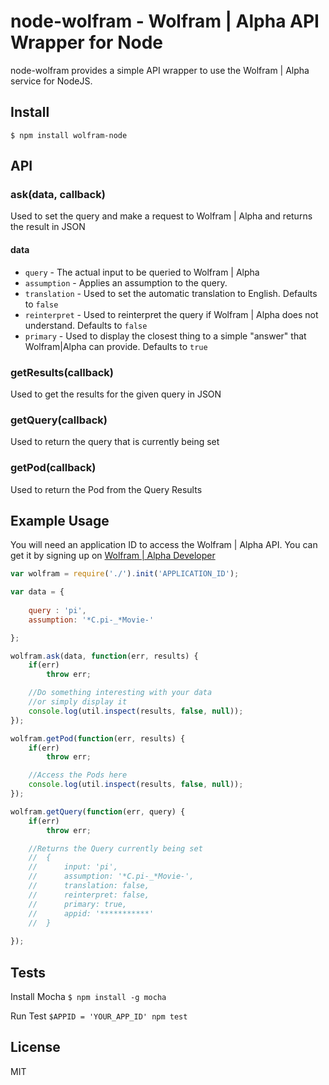 node-wolfram - Wolfram | Alpha API Wrapper for Node
=================================================

node-wolfram provides a simple API wrapper to use the Wolfram | Alpha service for NodeJS.

Install
-------
`$ npm install wolfram-node`

API
---

### ask(data, callback) 

Used to set the query and make a request to Wolfram | Alpha and returns the result in JSON

#### data

* `query` - The actual input to be queried to Wolfram | Alpha
* `assumption` - Applies an assumption to the query.
* `translation` - Used to set the automatic translation to English. Defaults to `false`
* `reinterpret` - Used to reinterpret the query if Wolfram | Alpha does not understand. Defaults to `false`
* `primary` - Used to display the closest thing to a simple "answer" that Wolfram|Alpha can provide. Defaults to `true`

### getResults(callback)

Used to get the results for the given query in JSON

### getQuery(callback)

Used to return the query that is currently being set

### getPod(callback)

Used to return the Pod from the Query Results

Example Usage
-------------

You will need an application ID to access the Wolfram | Alpha API. You can get it by signing up on [Wolfram | Alpha Developer](http://products.wolframalpha.com/api/)

```javascript 
var wolfram = require('./').init('APPLICATION_ID');

var data = {
	
	query : 'pi',
	assumption: '*C.pi-_*Movie-'

};

wolfram.ask(data, function(err, results) {
	if(err)
		throw err;

	//Do something interesting with your data
	//or simply display it
	console.log(util.inspect(results, false, null));
});

wolfram.getPod(function(err, results) {
	if(err)
		throw err;

	//Access the Pods here
	console.log(util.inspect(results, false, null));
});

wolfram.getQuery(function(err, query) { 
	if(err)
		throw err;

	//Returns the Query currently being set
	//	{
	//		input: 'pi',
	// 		assumption: '*C.pi-_*Movie-',
	// 		translation: false,
	// 		reinterpret: false,
	// 		primary: true,
	// 		appid: '***********' 
	// 	}
	
});

```

Tests
-----

Install Mocha `$ npm install -g mocha`

Run Test `$APPID = 'YOUR_APP_ID' npm test`

License
-------

MIT
